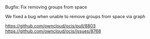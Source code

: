 Bugfix: Fix removing groups from space

We fixed a bug when unable to remove groups from space via graph

https://github.com/owncloud/ocis/pull/8803
https://github.com/owncloud/ocis/issues/8768
